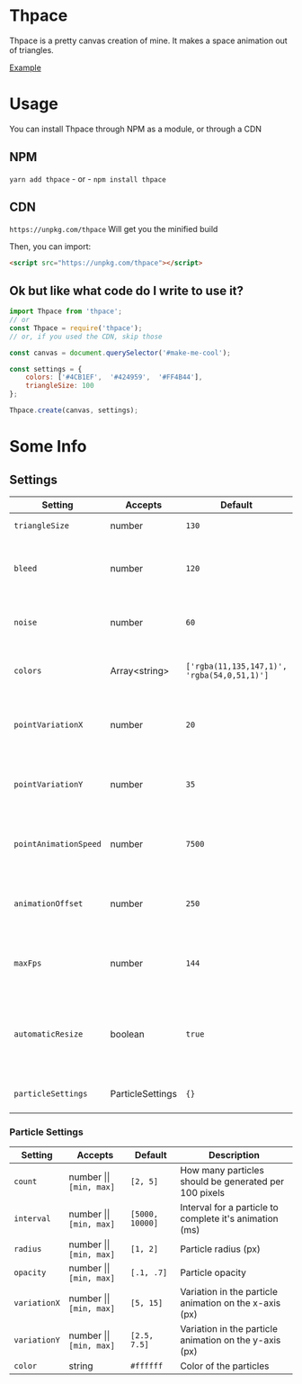 
#  Thpace

Thpace is a pretty canvas creation of mine. It makes a space animation out of triangles.

[Example](https://www.braedin.com/Thpace/)

# Usage
You can install Thpace through NPM as a module, or through a CDN
## NPM
`yarn add thpace`
 \- or -
 `npm install thpace`
 
## CDN
`https://unpkg.com/thpace` Will get you the minified build

Then, you can import:
```html
<script src="https://unpkg.com/thpace"></script>
```

##  Ok but like what code do I write to use it?

```js
import Thpace from 'thpace';
// or
const Thpace = require('thpace');
// or, if you used the CDN, skip those

const canvas = document.querySelector('#make-me-cool');

const settings = {
	colors: ['#4CB1EF',  '#424959',  '#FF4B44'],
	triangleSize: 100
};

Thpace.create(canvas, settings);
```

  

#  Some Info

##  Settings
|Setting|Accepts|Default|Description|
|--|--|--|--|
|`triangleSize`|number|`130`|Triangle size (px)|
|`bleed`|number|`120`|Bleed amount over canvas edges (px)|
|`noise`|number|`60`|Noise used when calculating points (px)|
|`colors`|Array\<string>|`['rgba(11,135,147,1)', 'rgba(54,0,51,1)']`|Array of colors to use for the gradient|
|`pointVariationX`|number|`20`|How much the points should shift on the x-axis (px)|
|`pointVariationY`|number|`35`|How much the points should shift on the y-axis (px)|
|`pointAnimationSpeed`|number|`7500`|How fast the points should complete a loop (ms)|
|`animationOffset`|number|`250`|Interval on the x-axis for the animation offset (px)|
|`maxFps`|number|`144`|Limit how many frames are drawn per second|
|`automaticResize`|boolean|`true`|Set to false to prevent Thpace from reacting to resize events|
|`particleSettings`|ParticleSettings|`{}`|Settings for the particles|

### Particle Settings
|Setting|Accepts|Default|Description|
|--|--|--|--|
|`count`|number \|\| `[min, max]`|`[2, 5]`|How many particles should be generated per 100 pixels|
|`interval`|number \|\| `[min, max]`|`[5000, 10000]`|Interval for a particle to complete it's animation (ms)|
|`radius`|number \|\| `[min, max]`|`[1, 2]`|Particle radius (px)|
|`opacity`|number \|\| `[min, max]`|`[.1, .7]`|Particle opacity|
|`variationX`|number \|\| `[min, max]`|`[5, 15]`|Variation in the particle animation on the x-axis (px)|
|`variationY`|number \|\| `[min, max]`|`[2.5, 7.5]`|Variation in the particle animation on the y-axis (px)|
|`color`|string|`#ffffff`|Color of the particles|